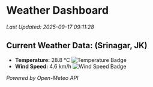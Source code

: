 
# Weather Dashboard

_Last Updated: 2025-09-17 09:11:28_

## Current Weather Data: (Srinagar, JK)
- **Temperature:** 28.8 °C ![Temperature Badge](https://img.shields.io/badge/Temperature-Medium%20Temp-green)
- **Wind Speed:** 4.6 km/h ![Wind Speed Badge](https://img.shields.io/badge/Wind%20Speed-Light%20Wind-blue)

*Powered by Open-Meteo API*
